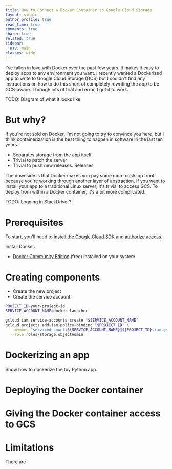 ```yaml
---
title: How to Connect a Docker Container to Google Cloud Storage
layout: single
author_profile: true
read_time: true
comments: true
share: true
related: true
sidebar:
  nav: main
classes: wide
---
```


I've fallen in love with Docker over the past few years. It makes it easy to deploy apps to any environment you want.  I recently wanted a Dockerized app to write to Google Cloud Storage (GCS) but I couldn't find any instructions on how to do this short of completely rewriting the app to be GCS-aware. Through lots of trial and error, I got it to work.

TODO: Diagram of what it looks like.

# But why?

If you're not sold on Docker, I'm not going to try to convince you here, but I think containerization is the best thing to happen in software in the last ten years.

* Separates storage from the app itself.
* Trivial to patch the server
* Trivial to push new releases. Releases

The downside is that Docker makes you pay some more costs up front because you're working through another layer of abstraction. If you want to install your app to a traditional Linux server, it's trivial to access GCS. To deploy from within a Docker container, it's a bit more complicated.

TODO: Logging in StackDriver?

# Prerequisites

To start, you'll need to [install the Google Cloud SDK](https://cloud.google.com/sdk/install) and [authorize access](https://cloud.google.com/sdk/docs/authorizing).

Install Docker.

* [Docker Community Edition](https://store.docker.com/search?offering=community&type=edition) (free) installed on your system

# Creating components

* Create the new project
* Create the service account

```bash
PROJECT_ID=your-project-id
SERVICE_ACCOUNT_NAME=docker-launcher

gcloud iam service-accounts create "$SERVICE_ACCOUNT_NAME"
gcloud projects add-iam-policy-binding "$PROJECT_ID" \
  --member "serviceAccount:${SERVICE_ACCOUNT_NAME}@${PROJECT_ID}.iam.gserviceaccount.com" \
  --role roles/storage.objectAdmin
```

# Dockerizing an app

Show how to dockerize the toy Python app.

# Deploying the Docker container

# Giving the Docker container access to GCS

# Limitations

There are